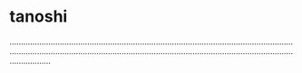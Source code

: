 # tanoshi

..........................................................................................................................................................................................................................................................................